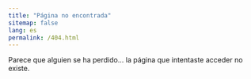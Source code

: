 ```yaml
---
title: "Página no encontrada"
sitemap: false
lang: es
permalink: /404.html
---
```


Parece que alguien se ha perdido... la página que intentaste acceder no existe.
